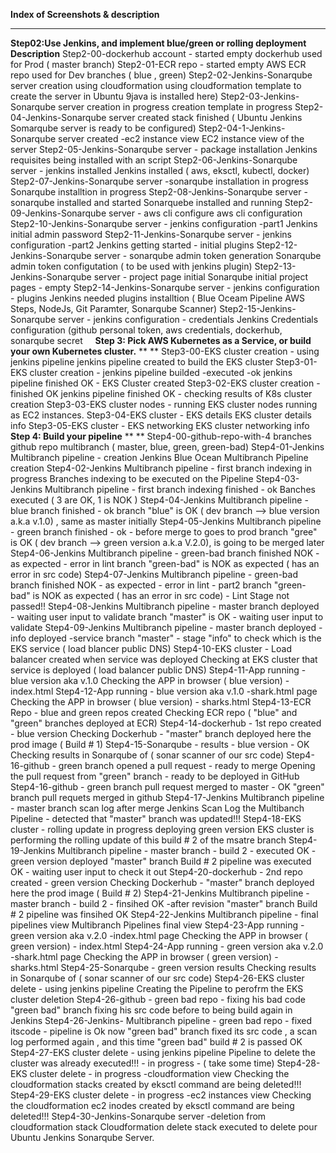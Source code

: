   **Index of Screenshots & description**                                                                        
  ------------------------------------------------------------------------------------------------------------- ----------------------------------------------------------------------------------------------------------------------------
                                                                                                                
  **Step02:Use Jenkins, and implement blue/green or rolling deployment**                                        **Description**
  Step2-00-dockerhub account - started empty                                                                    dockerhub used for Prod ( master branch)
  Step2-01-ECR repo - started empty                                                                             AWS ECR repo used for Dev branches ( blue , green)
  Step2-02-Jenkins-Sonarqube server creation using cloudformation                                               using cloudformation template to create the server in Ubuntu 9java is installed here)
  Step2-03-Jenkins-Sonarqube server creation in progress                                                        creation template in progress
  Step2-04-Jenkins-Sonarqube server created                                                                     stack finished ( Ubuntu Jenkins Somarqube server is ready to be configured)
  Step2-04-1-Jenkins-Sonarqube server created -ec2 instance view                                                EC2 instance view of the server
  Step2-05-Jenkins-Sonarqube server - package installation                                                      Jenkins requisites being installed with an script
  Step2-06-Jenkins-Sonarqube server - jenkins installed                                                         Jenkins installed ( aws, eksctl, kubectl, docker)
  Step2-07-Jenkins-Sonarqube server -sonarqube installation in progress                                         Sonarqube installtion in progress
  Step2-08-Jenkins-Sonarqube server -sonarqube installed and started                                            Sonarquebe installed and running
  Step2-09-Jenkins-Sonarqube server - aws cli configure                                                         aws cli configuration
  Step2-10-Jenkins-Sonarqube server - jenkins configuration -part1                                              Jenkins initial admin password
  Step2-11-Jenkins-Sonarqube server - jenkins configuration -part2                                              Jenkins getting started - initial plugins
  Step2-12-Jenkins-Sonarqube server - sonarqube admin token generation                                          Sonarqube admin token configutation ( to be used with jenkins plugin)
  Step2-13-Jenkins-Sonarqube server - project page initial                                                      Sonarqube initial project pages - empty
  Step2-14-Jenkins-Sonarqube server - jenkins configuration - plugins                                           Jenkins needed plugins installtion ( Blue Oceam Pipeline AWS Steps, NodeJs, Git Paramter, Sonarqube Scanner)
  Step2-15-Jenkins-Sonarqube server - jenkins configuration - credentials                                       Jenkins Credentials configuration (github personal token, aws credentials, dockerhub, sonarqube secret
                                                                                                                 
  **Step 3: Pick AWS Kubernetes as a Service, or build your own Kubernetes cluster.**                           ** **
  Step3-00-EKS cluster creation - using jenkins pipeline                                                        jenkins pipeline created to build the EKS cluster
  Step3-01-EKS cluster creation - jenkins pipeline builded -executed -ok                                        jenkins pipeline finished OK - EKS Cluster created
  Step3-02-EKS cluster creation - finished OK                                                                   jenkins pipeline finished OK - checking results of K8s cluster creation
  Step3-03-EKS cluster nodes - running                                                                          EKS cluster nodes running as EC2 instances.
  Step3-04-EKS cluster - EKS details                                                                            EKS cluster details info
  Step3-05-EKS cluster - EKS networking                                                                         EKS cluster networking info
                                                                                                                 
  **Step 4: Build your pipeline**                                                                               ** **
  Step4-00-github-repo-with-4 branches                                                                          github repo multibranch ( master, blue, green, green-bad)
  Step4-01-Jenkins Multibranch pipeline - creation                                                              Jenkins Blue Ocean Multibranch Pipeline creation
  Step4-02-Jenkins Multibranch pipeline - first branch indexing in progress                                     Branches indexing to be executed on the Pipeline
  Step4-03-Jenkins Multibranch pipeline - first branch indexing finished - ok                                   Banches executed ( 3 are OK, 1 is NOK )
  Step4-04-Jenkins Multibranch pipeline - blue branch finished - ok                                             branch \"blue\" is OK ( dev branch \--\> blue version a.k.a v.1.0) , same as master initially
  Step4-05-Jenkins Multibranch pipeline - green branch finished - ok - before merge to goes to prod             branch \"gree\" is OK ( dev branch \--\> green version a.k.a V.2.0), is going to be merged later
  Step4-06-Jenkins Multibranch pipeline - green-bad branch finished NOK - as expected - error in lint           branch \"green-bad\" is NOK as expected ( has an error in src code)
  Step4-07-Jenkins Multibranch pipeline - green-bad branch finished NOK - as expected - error in lint - part2   branch \"green-bad\" is NOK as expected ( has an error in src code) - Lint Stage not passed!!
  Step4-08-Jenkins Multibranch pipeline - master branch deployed - waiting user input to validate               branch \"master\" is OK - waiting user input to validate
  Step4-09-Jenkins Multibranch pipeline - master branch deployed - info deployed -service                       branch \"master\" - stage \"info\" to check which is the EKS service ( load blancer public DNS)
  Step4-10-EKS cluster - Load balancer created when service was deployed                                        Checking at EKS cluster that service is deployed ( load balancer public DNS)
  Step4-11-App running - blue version aka v.1.0                                                                 Checking the APP in browser ( blue version) - index.html
  Step4-12-App running - blue version aka v.1.0 -shark.html page                                                Checking the APP in browser ( blue version) - sharks.html
  Step4-13-ECR Repo - blue and green repos created                                                              Checking ECR repo ( \"blue\" and \"green\" branches deployed at ECR)
  Step4-14-dockerhub - 1st repo created - blue version                                                          Checking Dockerhub - \"master\" branch deployed here the prod image ( Build \# 1)
  Step4-15-Sonarqube - results - blue version - OK                                                              Checking results in Sonarqube of ( sonar scanner of our src code)
  Step4-16-github - green branch opened a pull request - ready to merge                                         Opening the pull request from \"green\" branch - ready to be deployed in GitHub
  Step4-16-github - green branch pull request merged to master - OK                                             \"green\" branch pull requets merged in github
  Step4-17-Jenkins Multibranch pipeline - master branch scan log after merge                                    Jenkins Scan Log the Multibanch Pipeline - detected that \"master\" branch was updated!!!
  Step4-18-EKS cluster - rolling update in progress deploying green version                                     EKS cluster is performing the rolling update of this build \# 2 of the msatre branch
  Step4-19-Jenkins Multibranch pipeline - master branch - build 2 - executed OK - green version deployed        \"master\" branch Build \# 2 pipeline was executed OK - waiting user input to check it out
  Step4-20-dockerhub - 2nd repo created - green version                                                         Checking Dockerhub - \"master\" branch deployed here the prod image ( Build \# 2)
  Step4-21-Jenkins Multibranch pipeline - master branch - build 2 - finsihed OK -after revision                 \"master\" branch Build \# 2 pipeline was finsihed OK
  Step4-22-Jenkins Multibranch pipeline - final pipelines view                                                  Multibranch Pipelines final view
  Step4-23-App running - green version aka v.2.0 -index.html page                                               Checking the APP in browser ( green version) - index.html
  Step4-24-App running - green version aka v.2.0 -shark.html page                                               Checking the APP in browser ( green version) - sharks.html
  Step4-25-Sonarqube - green version results                                                                    Checking results in Sonarqube of ( sonar scanner of our src code)
  Step4-26-EKS cluster delete - using jenkins pipeline                                                          Creating the Pipeline to perofrm the EKS cluster deletion
  Step4-26-github - green bad repo - fixing his bad code                                                        \"green bad\" branch fixing his src code before to being build again in Jenkins
  Step4-26-Jenkins- Multibranch pipeline - green bad repo - fixed itscode - pipeline is Ok now                  \"green bad\" branch fixed its src code , a scan log performed again , and this time \"green bad\" build \# 2 is passed OK
  Step4-27-EKS cluster delete - using jenkins pipeline                                                          Pipeline to delete the cluster was already executed!!! - in progress - ( take some time)
  Step4-28-EKS cluster delete - in progress -cloudformation view                                                Checking the cloudformation stacks created by eksctl command are being deleted!!!
  Step4-29-EKS cluster delete - in progress -ec2 instances view                                                 Checking the cloudformation ec2 inodes created by eksctl command are being deleted!!!
  Step4-30-Jenkins-Sonarqube server -deletion from cloudformation stack                                         Cloudformation delete stack executed to delete pour Ubuntu Jenkins Sonarqube Server.
